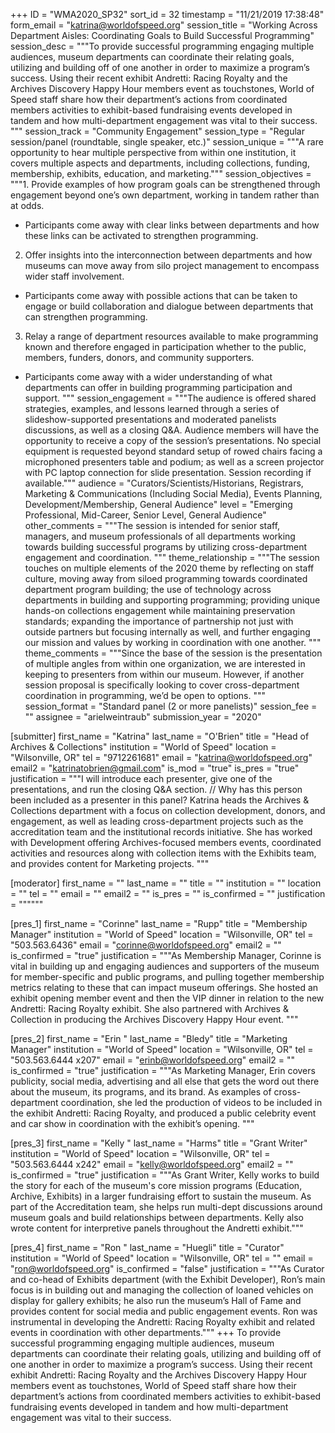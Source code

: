 +++
ID = "WMA2020_SP32"
sort_id = 32
timestamp = "11/21/2019 17:38:48"
form_email = "katrina@worldofspeed.org"
session_title = "Working Across Department Aisles: Coordinating Goals to Build Successful Programming"
session_desc = """To provide successful programming engaging multiple audiences, museum departments can coordinate their relating goals, utilizing and building off of one another in order to maximize a program’s success. Using their recent exhibit Andretti: Racing Royalty and the Archives Discovery Happy Hour members event as touchstones, World of Speed staff share how their department’s actions from coordinated members activities to exhibit-based fundraising events developed in tandem and how multi-department engagement was vital to their success. """
session_track = "Community Engagement"
session_type = "Regular session/panel (roundtable, single speaker, etc.)"
session_unique = """A rare opportunity to hear multiple perspective from within one institution, it covers multiple aspects and departments, including collections, funding, membership, exhibits, education, and marketing."""
session_objectives = """1.	Provide examples of how program goals can be strengthened through engagement beyond one’s own department, working in tandem rather than at odds.
-	Participants come away with clear links between departments and how these links can be activated to strengthen programming.
2.	Offer insights into the interconnection between departments and how museums can move away from silo project management to encompass wider staff involvement.
-	Participants come away with possible actions that can be taken to engage or build collaboration and dialogue between departments that can strengthen programming.
3.	Relay a range of department resources available to make programming known and therefore engaged in participation whether to the public, members, funders, donors, and community supporters.
-	Participants come away with a wider understanding of what departments can offer in building programming participation and support.
"""
session_engagement = """The audience is offered shared strategies, examples, and lessons learned through a series of slideshow-supported presentations and moderated panelists discussions, as well as a closing Q&A. Audience members will have the opportunity to receive a copy of the session’s presentations. No special equipment is requested beyond standard setup of rowed chairs facing a microphoned presenters table and podium; as well as a screen projector with PC laptop connection for slide presentation. Session recording if available."""
audience = "Curators/Scientists/Historians, Registrars, Marketing & Communications (Including Social Media), Events Planning, Development/Membership, General Audience"
level = "Emerging Professional, Mid-Career, Senior Level, General Audience"
other_comments = """The session is intended for senior staff, managers, and museum professionals of all departments working towards building successful programs by utilizing cross-department engagement and coordination. """
theme_relationship = """The session touches on multiple elements of the 2020 theme by reflecting on staff culture, moving away from siloed programming towards coordinated department program building; the use of technology across departments in building and supporting programming; providing unique hands-on collections engagement while maintaining preservation standards; expanding the importance of partnership not just with outside partners but focusing internally as well, and further engaging our mission and values by working in coordination with one another. """
theme_comments = """Since the base of the session is the presentation of multiple angles from within one organization, we are interested in keeping to presenters from within our museum. However, if another session proposal is specifically looking to cover cross-department coordination in programming, we’d be open to options. """
session_format = "Standard panel (2 or more panelists)"
session_fee = ""
assignee = "arielweintraub"
submission_year = "2020"

[submitter]
first_name = "Katrina"
last_name = "O'Brien"
title = "Head of Archives & Collections"
institution = "World of Speed"
location = "Wilsonville, OR"
tel = "9712261681"
email = "katrina@worldofspeed.org"
email2 = "katrinatobrien@gmail.com"
is_mod = "true"
is_pres = "true"
justification = """I will introduce each presenter, give one of the presentations, and run the closing Q&A section. // Why has this person been included as a presenter in this panel? Katrina heads the Archives & Collections department with a focus on collection development, donors, and engagement, as well as leading cross-department projects such as the accreditation team and the institutional records initiative. She has worked with Development offering Archives-focused members events, coordinated activities and resources along with collection items with the Exhibits team, and provides content for Marketing projects. """

[moderator]
first_name = ""
last_name = ""
title = ""
institution = ""
location = ""
tel = ""
email = ""
email2 = ""
is_pres = ""
is_confirmed = ""
justification = """"""

[pres_1]
first_name = "Corinne"
last_name = "Rupp"
title = "Membership Manager"
institution = "World of Speed"
location = "Wilsonville, OR"
tel = "503.563.6436"
email = "corinne@worldofspeed.org"
email2 = ""
is_confirmed = "true"
justification = """As Membership Manager, Corinne is vital in building up and engaging audiences and supporters of the museum for member-specific and public programs, and pulling together membership metrics relating to these that can impact museum offerings. She hosted an exhibit opening member event and then the VIP dinner in relation to the new Andretti: Racing Royalty exhibit. She also partnered with Archives & Collection in producing the Archives Discovery Happy Hour event. """

[pres_2]
first_name = "Erin "
last_name = "Bledy"
title = "Marketing Manager"
institution = "World of Speed"
location = "Wilsonville, OR"
tel = "503.563.6444 x207"
email = "erinb@worldofspeed.org"
email2 = ""
is_confirmed = "true"
justification = """As Marketing Manager, Erin covers publicity, social media, advertising and all else that gets the word out there about the museum, its programs, and its brand. As examples of cross-department coordination, she led the production of videos to be included in the exhibit Andretti: Racing Royalty, and produced a public celebrity event and car show in coordination with the exhibit’s opening. """

[pres_3]
first_name = "Kelly "
last_name = "Harms"
title = "Grant Writer"
institution = "World of Speed"
location = "Wilsonville, OR"
tel = "503.563.6444 x242"
email = "kelly@worldofspeed.org"
email2 = ""
is_confirmed = "true"
justification = """As Grant Writer, Kelly works to build the story for each of the museum's core mission programs (Education, Archive, Exhibits) in a larger fundraising effort to sustain the museum. As part of the Accreditation team, she helps run multi-dept discussions around museum goals and build relationships between departments. Kelly also wrote content for interpretive panels throughout the Andretti exhibit."""

[pres_4]
first_name = "Ron "
last_name = "Huegli"
title = "Curator"
institution = "World of Speed"
location = "Wilsonville, OR"
tel = ""
email = "ron@worldofspeed.org"
is_confirmed = "false"
justification = """As Curator and co-head of Exhibits department (with the Exhibit Developer), Ron’s main focus is in building out and managing the collection of loaned vehicles on display for gallery exhibits; he also run the museum’s Hall of Fame and provides content for social media and public engagement events. Ron was instrumental in developing the Andretti: Racing Royalty exhibit and related events in coordination with other departments."""
+++
To provide successful programming engaging multiple audiences, museum departments can coordinate their relating goals, utilizing and building off of one another in order to maximize a program’s success. Using their recent exhibit Andretti: Racing Royalty and the Archives Discovery Happy Hour members event as touchstones, World of Speed staff share how their department’s actions from coordinated members activities to exhibit-based fundraising events developed in tandem and how multi-department engagement was vital to their success. 